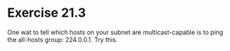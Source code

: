 # Exercise 21.3 
One wat to tell which hosts on your subnet are multicast-capable is to ping the all-hosts group: 224.0.0.1. Try this.
